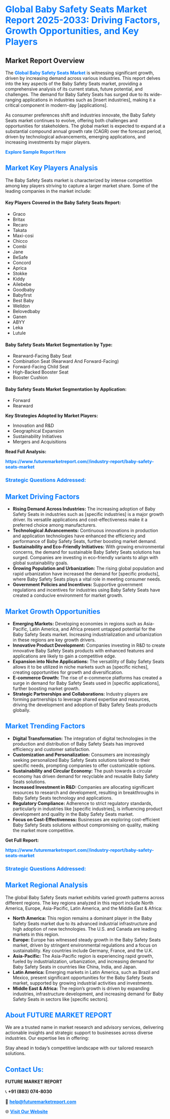 <h1 style="color: #007BFF;">Global Baby Safety Seats Market Report 2025-2033: Driving Factors, Growth Opportunities, and Key Players</h1>

<section id="overview">
<h2>Market Report Overview</h2>
<p>The <a href="https://www.futuremarketreport.com//industry-report/baby-safety-seats-market" style="color: #007BFF; text-decoration: none;"><strong>Global Baby Safety Seats Market</strong></a> is witnessing significant growth, driven by increasing demand across various industries. This report delves into the key aspects of the Baby Safety Seats market, providing a comprehensive analysis of its current status, future potential, and challenges. The demand for Baby Safety Seats has surged due to its wide-ranging applications in industries such as [insert industries], making it a critical component in modern-day [applications].</p>
<p>As consumer preferences shift and industries innovate, the Baby Safety Seats market continues to evolve, offering both challenges and opportunities for stakeholders. The global market is expected to expand at a substantial compound annual growth rate (CAGR) over the forecast period, driven by technological advancements, emerging applications, and increasing investments by major players.</p>
</section>

<section id="overview">
<p><a href="https://www.futuremarketreport.com//request-sample/reportId=88114" style="color: #007BFF; text-decoration: none;"><strong>Explore Sample Report Here</strong></a></p>
</section>

<section id="key-players">
<h2 style="color: #007BFF;">Market Key Players Analysis</h2>
<p>The Baby Safety Seats market is characterized by intense competition among key players striving to capture a larger market share. Some of the leading companies in the market include:</p>
<h4>Key Players Covered in the Baby Safety Seats Report:</h4>
<ul><li>Graco</li><li>Britax</li><li>Recaro</li><li>Takata</li><li>Maxi-cosi</li><li>Chicco</li><li>Combi</li><li>Jane</li><li>BeSafe</li><li>Concord</li><li>Aprica</li><li>Stokke</li><li>Kiddy</li><li>Ailebebe</li><li>Goodbaby</li><li>Babyfirst</li><li>Best Baby</li><li>Welldon</li><li>Belovedbaby</li><li>Ganen</li><li>ABYY</li><li>Leka</li><li>Lutule</li></ul>
<h4>Baby Safety Seats Market Segmentation by Type:</h4>
<ul><li>Rearward-Facing Baby Seat</li><li>Combination Seat (Rearward And Forward-Facing)</li><li>Forward-Facing Child Seat</li><li>High-Backed Booster Seat</li><li>Booster Cushion</li></ul>

<h4>Baby Safety Seats Market Segmentation by Application:</h4>
<ul><li>Forward</li><li>Rearward</li></ul>
<p><strong>Key Strategies Adopted by Market Players:</strong></p>
<ul>
<li>Innovation and R&D</li>
<li>Geographical Expansion</li>
<li>Sustainability Initiatives</li>
<li>Mergers and Acquisitions</li>
</ul>
</section>

<section>
<p><strong>Read Full Analysis: </strong></p><a href="https://www.futuremarketreport.com//industry-report/baby-safety-seats-market" style="color: #007BFF; text-decoration: none;"><strong>https://www.futuremarketreport.com//industry-report/baby-safety-seats-market</strong></a>
<h3 style="color: #007BFF;">Strategic Questions Addressed:</h3>
</section>

<section id="driving-factors">
<h2 style="color: #007BFF;">Market Driving Factors</h2>
<ul>
<li><strong>Rising Demand Across Industries:</strong> The increasing adoption of Baby Safety Seats in industries such as [specific industries] is a major growth driver. Its versatile applications and cost-effectiveness make it a preferred choice among manufacturers.</li>
<li><strong>Technological Advancements:</strong> Continuous innovations in production and application technologies have enhanced the efficiency and performance of Baby Safety Seats, further boosting market demand.</li>
<li><strong>Sustainability and Eco-Friendly Initiatives:</strong> With growing environmental concerns, the demand for sustainable Baby Safety Seats solutions has surged. Companies are investing in eco-friendly variants to align with global sustainability goals.</li>
<li><strong>Growing Population and Urbanization:</strong> The rising global population and rapid urbanization have increased the demand for [specific products], where Baby Safety Seats plays a vital role in meeting consumer needs.</li>
<li><strong>Government Policies and Incentives:</strong> Supportive government regulations and incentives for industries using Baby Safety Seats have created a conducive environment for market growth.</li>
</ul>
</section>

<section id="growth-opportunities">
<h2 style="color: #007BFF;">Market Growth Opportunities</h2>
<ul>
<li><strong>Emerging Markets:</strong> Developing economies in regions such as Asia-Pacific, Latin America, and Africa present untapped potential for the Baby Safety Seats market. Increasing industrialization and urbanization in these regions are key growth drivers.</li>
<li><strong>Innovative Product Development:</strong> Companies investing in R&D to create innovative Baby Safety Seats products with enhanced features and applications are likely to gain a competitive edge.</li>
<li><strong>Expansion into Niche Applications:</strong> The versatility of Baby Safety Seats allows it to be utilized in niche markets such as [specific niches], creating opportunities for growth and diversification.</li>
<li><strong>E-commerce Growth:</strong> The rise of e-commerce platforms has created a surge in demand for Baby Safety Seats used in [specific applications], further boosting market growth.</li>
<li><strong>Strategic Partnerships and Collaborations:</strong> Industry players are forming partnerships to leverage shared expertise and resources, driving the development and adoption of Baby Safety Seats products globally.</li>
</ul>
</section>

<section id="trending-factors">
<h2 style="color: #007BFF;">Market Trending Factors</h2>
<ul>
<li><strong>Digital Transformation:</strong> The integration of digital technologies in the production and distribution of Baby Safety Seats has improved efficiency and customer satisfaction.</li>
<li><strong>Customization and Personalization:</strong> Consumers are increasingly seeking personalized Baby Safety Seats solutions tailored to their specific needs, prompting companies to offer customizable options.</li>
<li><strong>Sustainability and Circular Economy:</strong> The push towards a circular economy has driven demand for recyclable and reusable Baby Safety Seats solutions.</li>
<li><strong>Increased Investment in R&D:</strong> Companies are allocating significant resources to research and development, resulting in breakthroughs in Baby Safety Seats technology and applications.</li>
<li><strong>Regulatory Compliance:</strong> Adherence to strict regulatory standards, particularly in industries like [specific industries], is influencing product development and quality in the Baby Safety Seats market.</li>
<li><strong>Focus on Cost-Effectiveness:</strong> Businesses are exploring cost-efficient Baby Safety Seats solutions without compromising on quality, making the market more competitive.</li>
</ul>
</section>

<section>
<p><strong>Get Full Report: </strong></p><a href="https://www.futuremarketreport.com//industry-report/baby-safety-seats-market" style="color: #007BFF; text-decoration: none;"><strong>https://www.futuremarketreport.com//industry-report/baby-safety-seats-market</strong></a>
<h3 style="color: #007BFF;">Strategic Questions Addressed:</h3>
</section>


<section id="regional-analysis">
<h2 style="color: #007BFF;">Market Regional Analysis</h2>
<p>The global Baby Safety Seats market exhibits varied growth patterns across different regions. The key regions analyzed in this report include North America, Europe, Asia-Pacific, Latin America, and the Middle East & Africa:</p>
<ul>
<li><strong>North America:</strong> This region remains a dominant player in the Baby Safety Seats market due to its advanced industrial infrastructure and high adoption of new technologies. The U.S. and Canada are leading markets in this region.</li>
<li><strong>Europe:</strong> Europe has witnessed steady growth in the Baby Safety Seats market, driven by stringent environmental regulations and a focus on sustainability. Key countries include Germany, France, and the U.K.</li>
<li><strong>Asia-Pacific:</strong> The Asia-Pacific region is experiencing rapid growth, fueled by industrialization, urbanization, and increasing demand for Baby Safety Seats in countries like China, India, and Japan.</li>
<li><strong>Latin America:</strong> Emerging markets in Latin America, such as Brazil and Mexico, present significant opportunities for the Baby Safety Seats market, supported by growing industrial activities and investments.</li>
<li><strong>Middle East & Africa:</strong> The region’s growth is driven by expanding industries, infrastructure development, and increasing demand for Baby Safety Seats in sectors like [specific sectors].</li>
</ul>
</section>

<footer>
<h2 style="color: #007BFF;">About FUTURE MARKET REPORT</h2>
<p>We are a trusted name in market research and advisory services, delivering actionable insights and strategic support to businesses across diverse industries. Our expertise lies in offering:</p>

<p>Stay ahead in today’s competitive landscape with our tailored research solutions.</p>

<h2 style="color: #007BFF;">Contact Us:</h2>
<p><strong>FUTURE MARKET REPORT</strong></p>
<p>📞 <strong>+91 (883) 074-8030</strong></p>
<p>📧 <strong><a href="mailto:help@futuremarketreport.com" style="color: #007BFF;">help@futuremarketreport.com</a></strong></p>
<p>🌐 <strong><a href="https://www.futuremarketreport.com/" style="color: #007BFF;">Visit Our Website</a></strong></p>
</footer>